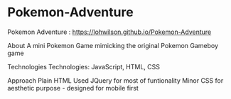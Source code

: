 # Pokemon-Adventure

Pokemon Adventure : https://lohwilson.github.io/Pokemon-Adventure

About
A mini Pokemon Game mimicking the original Pokemon Gameboy game

Technologies
Technologies: JavaScript, HTML, CSS

Approach
Plain HTML
Used JQuery for most of funtionality
Minor CSS for aesthetic purpose - designed for mobile first

